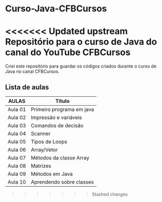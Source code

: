 # Curso-Java-CFBCursos
<<<<<<< Updated upstream
Repositório para o curso de Java do canal do YouTube CFBCursos
=======
Criei este repositório para guardar os códigos criados durante o curso de Java no canal CFBCursos.



## Lista de aulas

|AULAS  | Título                  |
|-------|-------------------------|
|Aula 01|Primeiro programa em java|
|Aula 02|Impressão e variáveis    |
|Aula 03|Comandos de decisão      |
|Aula 04|Scanner                  |
|Aula 05|Tipos de Loops           |
|Aula 06|Array/Vetor              | 
|Aula 07|Métodos da classe Array  |   
|Aula 08|Matrizes                 |
|Aula 09|Métodos em Java          |
|Aula 10|Aprendendo sobre classes |
>>>>>>> Stashed changes
